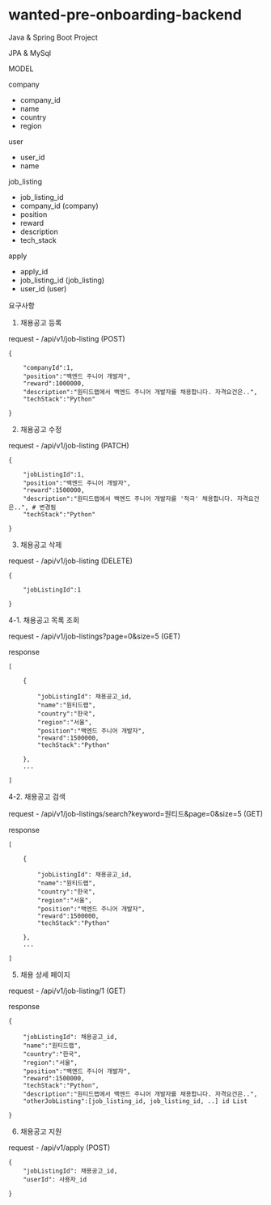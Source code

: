 # wanted-pre-onboarding-backend
Java & Spring Boot Project

JPA & MySql
 
MODEL

company
- company_id
- name
- country 
- region
  
user
- user_id
- name

job_listing
- job_listing_id
- company_id (company)
- position
- reward
- description
- tech_stack

apply
- apply_id
- job_listing_id (job_listing)
- user_id (user)

요구사항

1. 채용공고 등록

request - /api/v1/job-listing (POST)

	{
  
		"companyId":1,
		"position":"백엔드 주니어 개발자",
		"reward":1000000,
		"description":"원티드랩에서 백엔드 주니어 개발자를 채용합니다. 자격요건은..",
		"techStack":"Python"
    
	}

2. 채용공고 수정

request - /api/v1/job-listing (PATCH)

	{
	
		"jobListingId":1,
		"position":"백엔드 주니어 개발자",
		"reward":1500000, 
		"description":"원티드랩에서 백엔드 주니어 개발자를 '적극' 채용합니다. 자격요건은..", # 변경됨
		"techStack":"Python"
	
	}

3. 채용공고 삭제

request - /api/v1/job-listing (DELETE)
	
	{
	
		"jobListingId":1
	
	}

4-1. 채용공고 목록 조회

request - /api/v1/job-listings?page=0&size=5 (GET)

response

	[
	
		{
		
			"jobListingId": 채용공고_id,
			"name":"원티드랩",
			"country":"한국",
			"region":"서울",
			"position":"백엔드 주니어 개발자",
			"reward":1500000,
			"techStack":"Python"
		
		},
		...
	
	]
  
4-2. 채용공고 검색

request - /api/v1/job-listings/search?keyword=원티드&page=0&size=5 (GET)

response

	[
	
		{
		
			"jobListingId": 채용공고_id,
			"name":"원티드랩",
			"country":"한국",
			"region":"서울",
			"position":"백엔드 주니어 개발자",
			"reward":1500000,
			"techStack":"Python"
		
		},
		...
	
	]

5. 채용 상세 페이지

request - /api/v1/job-listing/1 (GET)

response

	{
	
		"jobListingId": 채용공고_id,
		"name":"원티드랩",
		"country":"한국",
		"region":"서울",
		"position":"백엔드 주니어 개발자",
		"reward":1500000,
		"techStack":"Python",
		"description":"원티드랩에서 백엔드 주니어 개발자를 채용합니다. 자격요건은..",
		"otherJobListing":[job_listing_id, job_listing_id, ..] id List
	
	}

6. 채용공고 지원

request - /api/v1/apply (POST)

	{
		"jobListingId": 채용공고_id,
		"userId": 사용자_id
	
	}













